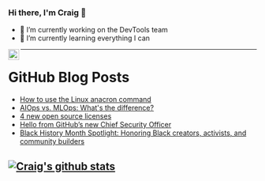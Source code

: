 ### Hi there, I'm Craig 👋

<!--
**CraigTeelFugro/CraigTeelFugro** is a ✨ _special_ ✨ repository because its `README.md` (this file) appears on your GitHub profile.

Here are some ideas to get you started:
-->

- 🔭 I’m currently working on the DevTools team
- 🌱 I’m currently learning everything I can

[<img align="left" alt="Craig Teel | LinkedIn" width="22px" src="https://cdn.jsdelivr.net/npm/simple-icons@v3/icons/linkedin.svg" />][linkedin]

---

# GitHub Blog Posts

<!-- BLOG-POST-LIST:START -->
- [How to use the Linux anacron command](https://opensource.com/article/21/2/linux-automation)
- [AIOps vs. MLOps: What&#039;s the difference?](https://opensource.com/article/21/2/aiops-vs-mlops)
- [4 new open source licenses](https://opensource.com/article/21/2/osi-licenses-cal-cern-ohl)
- [Hello from GitHub’s new Chief Security Officer](https://github.blog/2021-02-24-hello-from-githubs-new-chief-security-officer/)
- [Black History Month Spotlight: Honoring Black creators, activists, and community builders](https://github.blog/2021-02-24-black-history-month-spotlight-honoring-black-creators-activists-and-community-builders/)
<!-- BLOG-POST-LIST:END -->

## [![Craig's github stats](https://github-readme-stats.vercel.app/api?username=craigteelfugro)](https://github.com/anuraghazra/github-readme-stats)


[linkedin]: https://linkedin.com/in/craig-teel-b8786771
